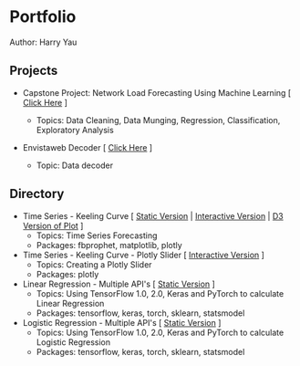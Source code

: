 # Portfolio
Author: Harry Yau

## Projects
- Capstone Project: Network Load Forecasting Using Machine Learning  [ <a href="https://github.com/vrif/capstone-mobi-bike">Click Here</a> ]
  - Topics: Data Cleaning, Data Munging, Regression, Classification, Exploratory Analysis

- Envistaweb Decoder [ <a href="https://github.com/vrif/envistaweb-decoder">Click Here</a> ]
  - Topic: Data decoder

## Directory

- Time Series - Keeling Curve [ <a href="https://github.com/vrif/portfolio/blob/master/Notebooks/Time%20Series%20-%20Keeling%20Curve.ipynb">Static Version</a> |
<a href="https://nbviewer.jupyter.org/github/vrif/portfolio/blob/master/Notebooks/Time%20Series%20-%20Keeling%20Curve.ipynb?flush_cache=true">Interactive Version</a> | <a href="https://vrif.github.io/d3-keeling-curve/">D3 Version of Plot</a> ]
  - Topics: Time Series Forecasting
  - Packages: fbprophet, matplotlib, plotly
- Time Series - Keeling Curve - Plotly Slider [ <a href="https://nbviewer.jupyter.org/github/vrif/portfolio/blob/master/Notebooks/Time%20Series%20-%20Keeling%20Curve%20-%20Plotly%20Slider.ipynb?flush_cache=true">Interactive Version</a> ]
  - Topics: Creating a Plotly Slider
  - Packages: plotly
- Linear Regression - Multiple API's [ <a href="https://github.com/vrif/portfolio/blob/master/Notebooks/TensorFlow-Keras-Pytorch/01%20Linear%20Regression.ipynb">Static Version</a> ]
  - Topics: Using TensorFlow 1.0, 2.0, Keras and PyTorch to calculate Linear Regression
  - Packages: tensorflow, keras, torch, sklearn, statsmodel
- Logistic Regression - Multiple API's [ <a href="https://github.com/vrif/portfolio/blob/master/Notebooks/TensorFlow-Keras-Pytorch/02%20Logistic%20Regression.ipynb">Static Version</a> ]
  - Topics: Using TensorFlow 1.0, 2.0, Keras and PyTorch to calculate Logistic Regression
  - Packages: tensorflow, keras, torch, sklearn, statsmodel
